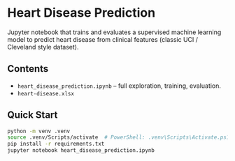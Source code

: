 # Heart Disease Prediction

Jupyter notebook that trains and evaluates a supervised machine learning model to predict heart disease from clinical features (classic UCI / Cleveland style dataset).

## Contents

- `heart_disease_prediction.ipynb` – full exploration, training, evaluation.
- `heart-disease.xlsx`

## Quick Start

```bash
python -m venv .venv
source .venv/Scripts/activate  # PowerShell: .venv\Scripts\Activate.ps1
pip install -r requirements.txt
jupyter notebook heart_disease_prediction.ipynb
```
